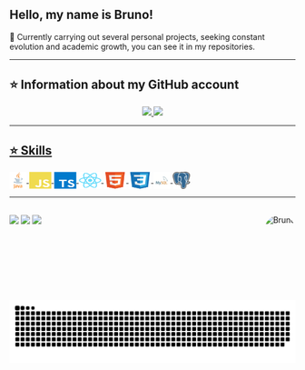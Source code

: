  ## Hello, my name is <strong>Bruno!</strong>

🔭 Currently carrying out several personal projects, seeking constant evolution and academic growth, you can see it in my repositories.

---

## ⭐ Information about my GitHub account
<div align="center">
  
  <a href="https://github.com/DevMagrinho">
  <img height="180em" src="https://github-readme-stats.vercel.app/api?username=DevMagrinho&theme=tokyonight"/>
  <img height="180em" src="https://github-readme-stats.vercel.app/api/top-langs/?username=DevMagrinho&hide=html&layout=compact&theme=tokyonight"/>

</div>

---

## ⭐ Skills
  
  <img align="center" alt="Bruno-Java" height="30" widht="40" src="https://raw.githubusercontent.com/github/explore/80688e429a7d4ef2fca1e82350fe8e3517d3494d/topics/java/java.png"> <img align="center" alt="Bruno-Js" height="30" width="40" src="https://raw.githubusercontent.com/devicons/devicon/master/icons/javascript/javascript-plain.svg">
  <img align="center" alt="Bruno-Ts" height="30" width="40" src="https://raw.githubusercontent.com/devicons/devicon/master/icons/typescript/typescript-plain.svg">
  <img align="center" alt="Bruno-React" height="30" width="40" src="https://raw.githubusercontent.com/devicons/devicon/master/icons/react/react-original.svg">
  <img align="center" alt="Bruno-HTML" height="30" width="40" src="https://raw.githubusercontent.com/devicons/devicon/master/icons/html5/html5-original.svg">
  <img align="center" alt="Bruno-CSS" height="30" width="40" src="https://raw.githubusercontent.com/devicons/devicon/master/icons/css3/css3-original.svg">
  <img align="center" alt="Bruno-MySql" height="30" widht="40" src="https://raw.githubusercontent.com/github/explore/80688e429a7d4ef2fca1e82350fe8e3517d3494d/topics/mysql/mysql.png">
  <img align="center" height="30" widht="40" src="https://raw.githubusercontent.com/github/explore/80688e429a7d4ef2fca1e82350fe8e3517d3494d/topics/postgresql/postgresql.png">

---

<div style="display: inline_block"><br>
  <img align="right" alt="Bruno" height="150" style="border-radius:50px;" src="https://avatars.githubusercontent.com/u/101012981?v=4">
</div>

<div> 
  <a href="https://instagram.com/bruno_dnzn" target="_blank"><img src="https://img.shields.io/badge/-Instagram-%23E4405F?style=for-the-badge&logo=instagram&logoColor=white"></a> 
  <a href = "mailto:bdainezi09@gmail.com"><img src="https://img.shields.io/badge/-Gmail-%23333?style=for-the-badge&logo=gmail&logoColor=white"></a>
  <a href="https://www.linkedin.com/in/brunodainezi/" target="_blank"><img src="https://img.shields.io/badge/-LinkedIn-%230077B5?style=for-the-badge&logo=linkedin&logoColor=white"></a> 
 
  ![Snake animation](https://raw.githubusercontent.com/Platane/snk/output/github-contribution-grid-snake.svg)
 
</div>

